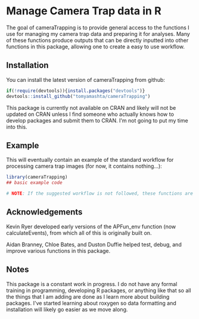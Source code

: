 # Manage Camera Trap data in R

<!-- badges: start -->
<!-- badges: end -->

The goal of cameraTrapping is to provide general access to the functions I use for managing my camera trap data and preparing it for analyses. Many of these functions produce outputs that can be directly inputted into other functions in this package, allowing one to create a easy to use workflow.

## Installation

You can install the latest version of cameraTrapping from github:

``` r
if(!require(devtools)){install.packages("devtools")}
devtools::install_github("tomyamashta/cameraTrapping")
```

This package is currently not available on CRAN and likely will not be updated on CRAN unless I find someone who actually knows how to develop packages and submit them to CRAN. I'm not going to put my time into this.

## Example

This will eventually contain an example of the standard workflow for processing camera trap images (for now, it contains nothing...):

``` r
library(cameraTrapping)
## basic example code

# NOTE: If the suggested workflow is not followed, these functions are likely to result in errors. I have put in checks for some functions which will produce warnings or errors if something is wrong but I cannot guarantee that these will always work. 
```

## Acknowledgements
Kevin Ryer developed early versions of the APFun_env function (now calculateEvents), from which all of this is originally built on. 

Aidan Branney, Chloe Bates, and Duston Duffie helped test, debug, and improve various functions in this package. 


## Notes
This package is a constant work in progress. I do not have any formal training in programming, developing R packages, or anything like that so all the things that I am adding are done as I learn more about building packages. I've started learning about roxygen so data formatting and installation will likely go easier as we move along.
